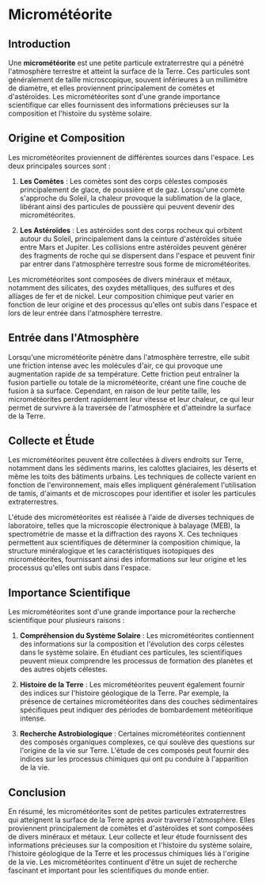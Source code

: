 # Micrométéorite

## Introduction

Une **micrométéorite** est une petite particule extraterrestre qui a pénétré l'atmosphère terrestre et atteint la surface de la Terre. Ces particules sont généralement de taille microscopique, souvent inférieures à un millimètre de diamètre, et elles proviennent principalement de comètes et d'astéroïdes. Les micrométéorites sont d'une grande importance scientifique car elles fournissent des informations précieuses sur la composition et l'histoire du système solaire.

## Origine et Composition

Les micrométéorites proviennent de différentes sources dans l'espace. Les deux principales sources sont :

1. **Les Comètes** : Les comètes sont des corps célestes composés principalement de glace, de poussière et de gaz. Lorsqu'une comète s'approche du Soleil, la chaleur provoque la sublimation de la glace, libérant ainsi des particules de poussière qui peuvent devenir des micrométéorites.
   
2. **Les Astéroïdes** : Les astéroïdes sont des corps rocheux qui orbitent autour du Soleil, principalement dans la ceinture d'astéroïdes située entre Mars et Jupiter. Les collisions entre astéroïdes peuvent générer des fragments de roche qui se dispersent dans l'espace et peuvent finir par entrer dans l'atmosphère terrestre sous forme de micrométéorites.

Les micrométéorites sont composées de divers minéraux et métaux, notamment des silicates, des oxydes métalliques, des sulfures et des alliages de fer et de nickel. Leur composition chimique peut varier en fonction de leur origine et des processus qu'elles ont subis dans l'espace et lors de leur entrée dans l'atmosphère terrestre.

## Entrée dans l'Atmosphère

Lorsqu'une micrométéorite pénètre dans l'atmosphère terrestre, elle subit une friction intense avec les molécules d'air, ce qui provoque une augmentation rapide de sa température. Cette friction peut entraîner la fusion partielle ou totale de la micrométéorite, créant une fine couche de fusion à sa surface. Cependant, en raison de leur petite taille, les micrométéorites perdent rapidement leur vitesse et leur chaleur, ce qui leur permet de survivre à la traversée de l'atmosphère et d'atteindre la surface de la Terre.

## Collecte et Étude

Les micrométéorites peuvent être collectées à divers endroits sur Terre, notamment dans les sédiments marins, les calottes glaciaires, les déserts et même les toits des bâtiments urbains. Les techniques de collecte varient en fonction de l'environnement, mais elles impliquent généralement l'utilisation de tamis, d'aimants et de microscopes pour identifier et isoler les particules extraterrestres.

L'étude des micrométéorites est réalisée à l'aide de diverses techniques de laboratoire, telles que la microscopie électronique à balayage (MEB), la spectrométrie de masse et la diffraction des rayons X. Ces techniques permettent aux scientifiques de déterminer la composition chimique, la structure minéralogique et les caractéristiques isotopiques des micrométéorites, fournissant ainsi des informations sur leur origine et les processus qu'elles ont subis dans l'espace.

## Importance Scientifique

Les micrométéorites sont d'une grande importance pour la recherche scientifique pour plusieurs raisons :

1. **Compréhension du Système Solaire** : Les micrométéorites contiennent des informations sur la composition et l'évolution des corps célestes dans le système solaire. En étudiant ces particules, les scientifiques peuvent mieux comprendre les processus de formation des planètes et des autres objets célestes.

2. **Histoire de la Terre** : Les micrométéorites peuvent également fournir des indices sur l'histoire géologique de la Terre. Par exemple, la présence de certaines micrométéorites dans des couches sédimentaires spécifiques peut indiquer des périodes de bombardement météoritique intense.

3. **Recherche Astrobiologique** : Certaines micrométéorites contiennent des composés organiques complexes, ce qui soulève des questions sur l'origine de la vie sur Terre. L'étude de ces composés peut fournir des indices sur les processus chimiques qui ont pu conduire à l'apparition de la vie.

## Conclusion

En résumé, les micrométéorites sont de petites particules extraterrestres qui atteignent la surface de la Terre après avoir traversé l'atmosphère. Elles proviennent principalement de comètes et d'astéroïdes et sont composées de divers minéraux et métaux. Leur collecte et leur étude fournissent des informations précieuses sur la composition et l'histoire du système solaire, l'histoire géologique de la Terre et les processus chimiques liés à l'origine de la vie. Les micrométéorites continuent d'être un sujet de recherche fascinant et important pour les scientifiques du monde entier.